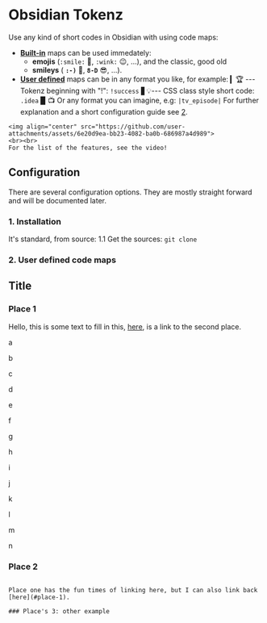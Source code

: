 # Obsidian Tokenz

Use any kind of short codes in Obsidian with using code maps:

- <u><b>Built-in</u></b> maps can be used immedately:
	- **emojis** (``:smile:`` 🙂, ``:wink:`` 😉, ...),
		and the classic, good old
	- **smileys** ( **``:-)``** 🙂, **``8-D``** 😎, ...).
- <u><b>User defined</b></u> maps can be in any format you like, for example:
	▎🏆 --- Tokenz beginning with "!": ``!success``
	▋💡--- CSS class style short code: ``.idea``
	▉ 📺  Or any format you can imagine, e.g: ``|tv_episode|``
For further explanation and a short configuration guide see [2](###user-defined-code-maps).

```
<img align="center" src="https://github.com/user-attachments/assets/6e20d9ea-bb23-4082-ba0b-686987a4d989">
<br><br>
For the list of the features, see the video!
```

## Configuration
There are several configuration options. They are mostly straight forward and will be documented later.
### 1. Installation
It's standard, from source:
1.1 Get the sources: ``git clone ``

### 2. User defined code maps


## Title

### Place 1

Hello, this is some text to fill in this, [here](#place-2), is a link to the second place.

a

b

c

d

e

f

g

h

i

j

k

l

m

n

### Place 2
```

Place one has the fun times of linking here, but I can also link back [here](#place-1).

### Place's 3: other example

